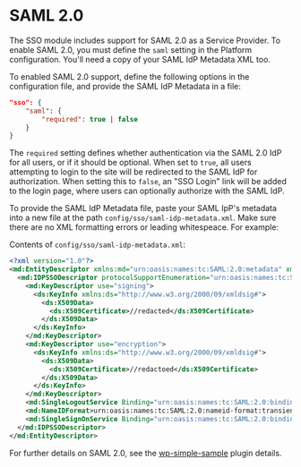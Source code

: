 # SAML 2.0

The SSO module includes support for SAML 2.0 as a Service Provider. To enable SAML 2.0, you must define the `saml` setting in the Platform configuration. You'll need a copy of your SAML IdP Metadata XML too.

To enabled SAML 2.0 support, define the following options in the configuration file, and provide the SAML IdP Metadata in a file:


```json
"sso": {
	"saml": {
		"required": true | false
	}
}
```

The `required` setting defines whether authentication via the SAML 2.0 IdP for all users, or if it should be optional. When set to `true`, all users attempting to login to the site will be redirected to the SAML IdP for authorization. When setting this to `false`, an "SSO Login" link will be added to the login page, where users can optionally authorize with the SAML IdP.

To provide the SAML IdP Metadata file, paste your SAML IpP's metadata into a new file at the path `config/sso/saml-idp-metadata.xml`. Make sure there are no XML formatting errors or leading whitespeace. For example:

Contents of `config/sso/saml-idp-metadata.xml`:

```xml
<?xml version="1.0"?>
<md:EntityDescriptor xmlns:md="urn:oasis:names:tc:SAML:2.0:metadata" xmlns:ds="http://www.w3.org/2000/09/xmldsig#" entityID="http://localhost:8082/simplesaml/saml2/idp/metadata.php">
  <md:IDPSSODescriptor protocolSupportEnumeration="urn:oasis:names:tc:SAML:2.0:protocol">
    <md:KeyDescriptor use="signing">
      <ds:KeyInfo xmlns:ds="http://www.w3.org/2000/09/xmldsig#">
        <ds:X509Data>
          <ds:X509Certificate>//redacted</ds:X509Certificate>
        </ds:X509Data>
      </ds:KeyInfo>
    </md:KeyDescriptor>
    <md:KeyDescriptor use="encryption">
      <ds:KeyInfo xmlns:ds="http://www.w3.org/2000/09/xmldsig#">
        <ds:X509Data>
          <ds:X509Certificate>//redactoed</ds:X509Certificate>
        </ds:X509Data>
      </ds:KeyInfo>
    </md:KeyDescriptor>
    <md:SingleLogoutService Binding="urn:oasis:names:tc:SAML:2.0:bindings:HTTP-Redirect" Location="http://localhost:8082/simplesaml/saml2/idp/SingleLogoutService.php"/>
    <md:NameIDFormat>urn:oasis:names:tc:SAML:2.0:nameid-format:transient</md:NameIDFormat>
    <md:SingleSignOnService Binding="urn:oasis:names:tc:SAML:2.0:bindings:HTTP-Redirect" Location="http://localhost:8082/simplesaml/saml2/idp/SSOService.php"/>
  </md:IDPSSODescriptor>
</md:EntityDescriptor>
```

For further details on SAML 2.0, see the [wp-simple-sample](https://github.com/humanmade/wp-simple-saml) plugin details.
